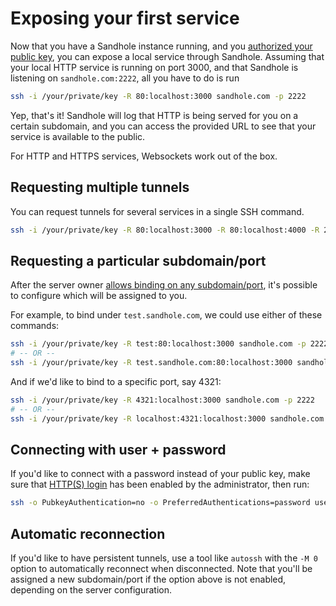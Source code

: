 # Exposing your first service

Now that you have a Sandhole instance running, and you [authorized your public key](./configuration.md#adding-users-and-admins), you can expose a local service through Sandhole. Assuming that your local HTTP service is running on port 3000, and that Sandhole is listening on `sandhole.com:2222`, all you have to do is run

```bash
ssh -i /your/private/key -R 80:localhost:3000 sandhole.com -p 2222
```

Yep, that's it! Sandhole will log that HTTP is being served for you on a certain subdomain, and you can access the provided URL to see that your service is available to the public.

For HTTP and HTTPS services, Websockets work out of the box.

## Requesting multiple tunnels

You can request tunnels for several services in a single SSH command.

```bash
ssh -i /your/private/key -R 80:localhost:3000 -R 80:localhost:4000 -R 22:localhost:5000 sandhole.com -p 2222
```

## Requesting a particular subdomain/port

After the server owner [allows binding on any subdomain/port](configuration.md#allow-binding-on-any-subdomainsports), it's possible to configure which will be assigned to you.

For example, to bind under `test.sandhole.com`, we could use either of these commands:

```bash
ssh -i /your/private/key -R test:80:localhost:3000 sandhole.com -p 2222
# -- OR --
ssh -i /your/private/key -R test.sandhole.com:80:localhost:3000 sandhole.com -p 2222
```

And if we'd like to bind to a specific port, say 4321:

```bash
ssh -i /your/private/key -R 4321:localhost:3000 sandhole.com -p 2222
# -- OR --
ssh -i /your/private/key -R localhost:4321:localhost:3000 sandhole.com -p 2222
```

## Connecting with user + password

If you'd like to connect with a password instead of your public key, make sure that [HTTP(S) login](./configuration.md#alternative-authentication-with-password) has been enabled by the administrator, then run:

```bash
ssh -o PubkeyAuthentication=no -o PreferredAuthentications=password username@sandhole.com -p 2222 ...
```

## Automatic reconnection

If you'd like to have persistent tunnels, use a tool like `autossh` with the `-M 0` option to automatically reconnect when disconnected. Note that you'll be assigned a new subdomain/port if the option above is not enabled, depending on the server configuration.
